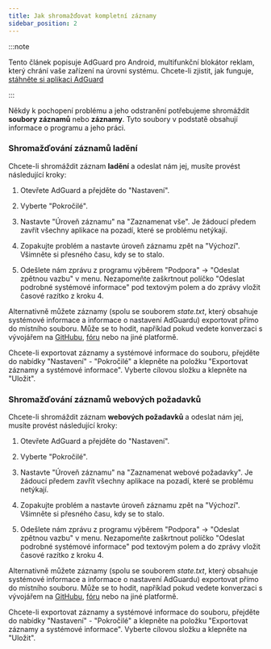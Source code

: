 ```yaml
---
title: Jak shromažďovat kompletní záznamy
sidebar_position: 2
---
```


:::note

Tento článek popisuje AdGuard pro Android, multifunkční blokátor reklam, který chrání vaše zařízení na úrovni systému. Chcete-li zjistit, jak funguje, [stáhněte si aplikaci AdGuard](https://adguard.com/download.html?auto=true)

:::

Někdy k pochopení problému a jeho odstranění potřebujeme shromáždit **soubory záznamů** nebo **záznamy**. Tyto soubory v podstatě obsahují informace o programu a jeho práci.

### Shromažďování záznamů ladění

Chcete-li shromáždit záznam **ladění** a odeslat nám jej, musíte provést následující kroky:

1. Otevřete AdGuard a přejděte do "Nastavení".

2. Vyberte "Pokročilé".

3. Nastavte "Úroveň záznamu" na "Zaznamenat vše". Je žádoucí předem zavřít všechny aplikace na pozadí, které se problému netýkají.

4. Zopakujte problém a nastavte úroveň záznamu zpět na "Výchozí". Všimněte si přesného času, kdy se to stalo.

5. Odešlete nám zprávu z programu výběrem "Podpora" → "Odeslat zpětnou vazbu" v menu. Nezapomeňte zaškrtnout políčko "Odeslat podrobné systémové informace" pod textovým polem a do zprávy vložit časové razítko z kroku 4.

Alternativně můžete záznamy (spolu se souborem *state.txt*, který obsahuje systémové informace a informace o nastavení AdGuardu) exportovat přímo do místního souboru. Může se to hodit, například pokud vedete konverzaci s vývojářem na [GitHubu](https://github.com/AdguardTeam/AdguardForAndroid/issues), [fóru](https://forum.adguard.com/) nebo na jiné platformě.

Chcete-li exportovat záznamy a systémové informace do souboru, přejděte do nabídky "Nastavení" - "Pokročilé" a klepněte na položku "Exportovat záznamy a systémové informace". Vyberte cílovou složku a klepněte na "Uložit".

### Shromažďování záznamů webových požadavků

Chcete-li shromáždit záznam **webových požadavků** a odeslat nám jej, musíte provést následující kroky:

1. Otevřete AdGuard a přejděte do "Nastavení".

2. Vyberte "Pokročilé".

3. Nastavte "Úroveň záznamu" na "Zaznamenat webové požadavky". Je žádoucí předem zavřít všechny aplikace na pozadí, které se problému netýkají.

4. Zopakujte problém a nastavte úroveň záznamu zpět na "Výchozí". Všimněte si přesného času, kdy se to stalo.

5. Odešlete nám zprávu z programu výběrem "Podpora" → "Odeslat zpětnou vazbu" v menu. Nezapomeňte zaškrtnout políčko "Odeslat podrobné systémové informace" pod textovým polem a do zprávy vložit časové razítko z kroku 4.

Alternativně můžete záznamy (spolu se souborem *state.txt*, který obsahuje systémové informace a informace o nastavení AdGuardu) exportovat přímo do místního souboru. Může se to hodit, například pokud vedete konverzaci s vývojářem na [GitHubu](https://github.com/AdguardTeam/AdguardForAndroid/issues), [fóru](https://forum.adguard.com/) nebo na jiné platformě.

Chcete-li exportovat záznamy a systémové informace do souboru, přejděte do nabídky "Nastavení" - "Pokročilé" a klepněte na položku "Exportovat záznamy a systémové informace". Vyberte cílovou složku a klepněte na "Uložit".
